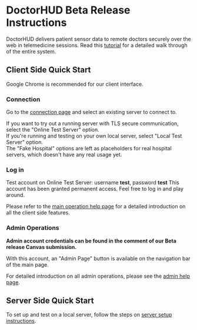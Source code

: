 # DoctorHUD Beta Release Instructions
DoctorHUD delivers patient sensor data to remote doctors securely over the web in telemedicine sessions. Read this [tutorial](https://jlipworth.github.io/doctor-hud/help/html/masterdoc.html#)   for a detailed walk through of the entire system. 

## Client Side Quick Start
Google Chrome is recommended for our client interface.
### Connection
Go to the [connection page](https://jlipworth.github.io/doctor-hud/) and select an existing server to connect to. 

If you want to try out a running server with TLS secure communication, select the "Online Test Server" option.  
If you're running and testing on your own local server, select "Local Test Server" option.  
The "Fake Hospital" options are left as placeholders for real hospital servers, which doesn't have any real usage yet.

### Log in 
Test account on Online Test Server: username **test**, password **test**
This account has been granted permanent access.  Feel free to log in and play around.

Please refer to the [main operation help page](https://jlipworth.github.io/doctor-hud/help/html/mainoperation.html) for a detailed introduction on all the client side features. 

### Admin Operations
**Admin account credentials can be found in the comment of our Beta release Canvas submission.**

With this account, an "Admin Page" button is available on the navigation bar of the main page. 

For detailed introduction on all admin operations, please see the [admin help page](https://jlipworth.github.io/doctor-hud/help/html/admin.html).

## Server Side Quick Start
To set up and test on a local server, follow the steps on [server setup instructions](https://jlipworth.github.io/doctor-hud/help/html/serversetup.html).
